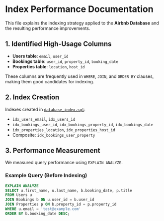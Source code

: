 # Index Performance Documentation

This file explains the indexing strategy applied to the **Airbnb Database** and the resulting performance improvements.

## 1. Identified High-Usage Columns
- **Users table**: `email`, `user_id`
- **Bookings table**: `user_id`, `property_id`, `booking_date`
- **Properties table**: `location`, `host_id`

These columns are frequently used in `WHERE`, `JOIN`, and `ORDER BY` clauses, making them good candidates for indexing.

## 2. Index Creation
Indexes created in [`database_index.sql`](./database_index.sql):

- `idx_users_email`, `idx_users_id`
- `idx_bookings_user_id`, `idx_bookings_property_id`, `idx_bookings_date`
- `idx_properties_location`, `idx_properties_host_id`
- Composite: `idx_bookings_user_property`

## 3. Performance Measurement
We measured query performance using `EXPLAIN ANALYZE`.

### Example Query (Before Indexing)
```sql
EXPLAIN ANALYZE
SELECT u.first_name, u.last_name, b.booking_date, p.title
FROM Users u
JOIN Bookings b ON u.user_id = b.user_id
JOIN Properties p ON b.property_id = p.property_id
WHERE u.email = 'test@example.com'
ORDER BY b.booking_date DESC;